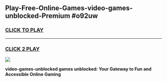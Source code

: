 
## Play-Free-Online-Games-video-games-unblocked-Premium #o92uw
<h3>
<a href="https://premium.freeplayer.one?title=video-games-unblocked&ref=8M">CLICK TO PLAY</a></h3>
<hr>

<h3>
<a href="https://premium.freeplayer.one?title=video-games-unblocked&ref=8M">CLICK 2 PLAY</a>
  
</h3>

<a href="https://premium.freeplayer.one?title=video-games-unblocked&ref=8M"><img src="https://clearcache.store/games.png"></a>


**video-games-unblocked games unblocked: Your Gateway to Fun and Accessible Online Gaming**
